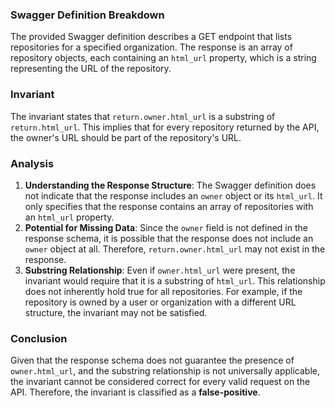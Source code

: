 ### Swagger Definition Breakdown
The provided Swagger definition describes a GET endpoint that lists repositories for a specified organization. The response is an array of repository objects, each containing an `html_url` property, which is a string representing the URL of the repository.

### Invariant
The invariant states that `return.owner.html_url` is a substring of `return.html_url`. This implies that for every repository returned by the API, the owner's URL should be part of the repository's URL.

### Analysis
1. **Understanding the Response Structure**: The Swagger definition does not indicate that the response includes an `owner` object or its `html_url`. It only specifies that the response contains an array of repositories with an `html_url` property.
2. **Potential for Missing Data**: Since the `owner` field is not defined in the response schema, it is possible that the response does not include an `owner` object at all. Therefore, `return.owner.html_url` may not exist in the response.
3. **Substring Relationship**: Even if `owner.html_url` were present, the invariant would require that it is a substring of `html_url`. This relationship does not inherently hold true for all repositories. For example, if the repository is owned by a user or organization with a different URL structure, the invariant may not be satisfied.

### Conclusion
Given that the response schema does not guarantee the presence of `owner.html_url`, and the substring relationship is not universally applicable, the invariant cannot be considered correct for every valid request on the API. Therefore, the invariant is classified as a **false-positive**.
